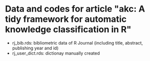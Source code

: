 # Data and codes for article "akc: A tidy framework for automatic knowledge classification in R"
- rj_bib.rds: bibliometric data of R Journal (including title, abstract, publishing year and id)
- rj_user_dict.rds: dictionay manually created
